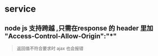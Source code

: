 # service 

## node js 支持跨越 ,只需在response 的  header 里加 "Access-Control-Allow-Origin":"*"
> 返回值不符合要求时 ajax 也会报错